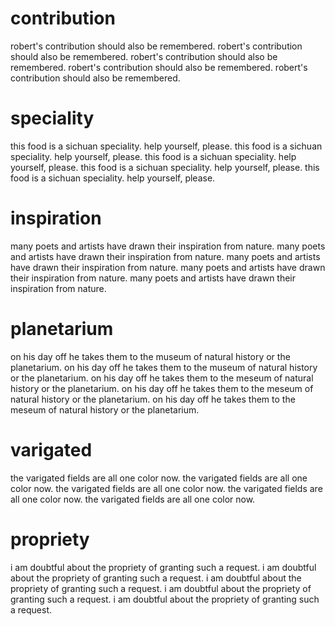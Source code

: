 # contribution 
robert's contribution should also be remembered.
robert's contribution should also be remembered.
robert's contribution should also be remembered.
robert's contribution should also be remembered.
robert's contribution should also be remembered.

# speciality
this food is a sichuan speciality. help yourself, please.
this food is a sichuan speciality. help yourself, please.
this food is a sichuan speciality. help yourself, please.
this food is a sichuan speciality. help yourself, please.
this food is a sichuan speciality. help yourself, please.

# inspiration
many poets and artists have drawn their inspiration from nature.
many poets and artists have drawn their inspiration from nature.
many poets and artists have drawn their inspiration from nature.
many poets and artists have drawn their inspiration from nature.
many poets and artists have drawn their inspiration from nature.

# planetarium
on his day off he takes them to the museum of natural history or the planetarium.
on his day off he takes them to the museum of natural history or the planetarium.
on his day off he takes them to the meseum of natural history or the planetarium.
on his day off he takes them to the meseum of natural history or the planetarium.
on his day off he takes them to the meseum of natural history or the planetarium.

# varigated
the varigated fields are all one color now.
the varigated fields are all one color now.
the varigated fields are all one color now.
the varigated fields are all one color now.
the varigated fields are all one color now.

# propriety
i am doubtful about the propriety of granting such a request.
i am doubtful about the propriety of granting such a request.
i am doubtful about the propriety of granting such a request.
i am doubtful about the propriety of granting such a request.
i am doubtful about the propriety of granting such a request.

